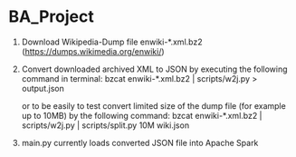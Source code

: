 # BA_Project

1. Download Wikipedia-Dump file enwiki-*.xml.bz2 (https://dumps.wikimedia.org/enwiki/)
2. Convert downloaded archived XML to JSON by executing the following command in terminal:
    bzcat enwiki-*.xml.bz2 | scripts/w2j.py > output.json
    
    or to be easily to test convert limited size of the dump file (for example up to 10MB) by the following command: 
      bzcat enwiki-*.xml.bz2 | scripts/w2j.py | scripts/split.py 10M wiki.json
      
3. main.py currently loads converted JSON file into Apache Spark
